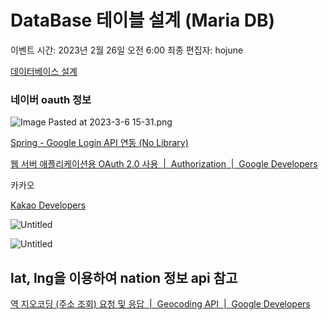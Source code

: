 # DataBase 테이블 설계 (Maria DB)

이벤트 시간: 2023년 2월 26일 오전 6:00
최종 편집자: hojune

[데이터베이스 설계](https://www.notion.so/45aed40582124cf2a00bde3d9e488bc7)

### 네이버 oauth 정보

![Image Pasted at 2023-3-6 15-31.png](https://lab.ssafy.com/s08-ai-speech-sub2/S08P22A701/-/raw/main/docs/DataBase%20%ED%85%8C%EC%9D%B4%EB%B8%94%20%EC%84%A4%EA%B3%84/Image_Pasted_at_2023-3-6_15-31.png)

[Spring - Google Login API 연동 (No Library)](https://gdtbgl93.tistory.com/182)

[웹 서버 애플리케이션용 OAuth 2.0 사용      |  Authorization  |  Google Developers](https://developers.google.com/identity/protocols/oauth2/web-server?hl=ko#httprest_1)

카카오

[Kakao Developers](https://developers.kakao.com/docs/latest/ko/kakaologin/rest-api)

![Untitled](https://lab.ssafy.com/s08-ai-speech-sub2/S08P22A701/-/raw/main/docs/DataBase%20%ED%85%8C%EC%9D%B4%EB%B8%94%20%EC%84%A4%EA%B3%84/Untitled%201.png)

![Untitled](https://lab.ssafy.com/s08-ai-speech-sub2/S08P22A701/-/raw/main/docs/DataBase%20%ED%85%8C%EC%9D%B4%EB%B8%94%20%EC%84%A4%EA%B3%84/Untitled.png)

## lat, lng을 이용하여 nation 정보 api 참고

[역 지오코딩 (주소 조회) 요청 및 응답      |  Geocoding API  |  Google Developers](https://developers.google.com/maps/documentation/geocoding/requests-reverse-geocoding?hl=ko)
